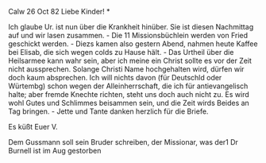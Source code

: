  Calw 26 Oct 82
Liebe Kinder! <Marie>*

Ich glaube Ur. ist nun über die Krankheit hinüber. Sie ist diesen Nachmittag auf und wir lasen zusammen. - Die 11 Missionsbüchlein werden von Fried geschickt werden. - Diezs kamen also gestern Abend, nahmen heute Kaffee bei Elisab, die sich wegen colds zu Hause hält. - Das Urtheil über die Heilsarmee kann wahr sein, aber ich meine ein Christ sollte es vor der Zeit nicht aussprechen. Solange Christi Name hochgehalten wird, dürfen wir doch kaum absprechen. Ich will nichts davon (für Deutschld oder Würtembg) schon wegen der Alleinherrschaft, die ich für antievangelisch halte; aber fremde Knechte richten, steht uns doch auch nicht zu. Es wird wohl Gutes und Schlimmes beisammen sein, und die Zeit wirds Beides an Tag bringen. - Jette und Tante danken herzlich für die Briefe.

 Es küßt Euer V.

Dem Gussmann soll sein Bruder schreiben, der Missionar, was der1 
Dr Burnell ist im Aug gestorben

